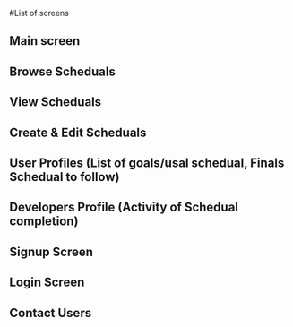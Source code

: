#List of screens

Main screen
------------------------------------------------------------------------
Browse Scheduals
------------------------------------------------------------------------
View Scheduals
------------------------------------------------------------------------
Create & Edit Scheduals
------------------------------------------------------------------------
User Profiles (List of goals/usal schedual, Finals Schedual to follow)
------------------------------------------------------------------------
Developers Profile (Activity of Schedual completion)
------------------------------------------------------------------------
Signup Screen
------------------------------------------------------------------------
Login Screen
------------------------------------------------------------------------
Contact Users
------------------------------------------------------------------------
